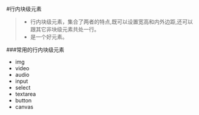 #行内块级元素
>- 行内块级元素，集合了两者的特点,既可以设置宽高和内外边距,还可以跟其它非块级元素共处一行。
>- 是一个好元素。


###常用的行内块级元素
- img
- video
- audio
- input
- select
- textarea
- button
- canvas
